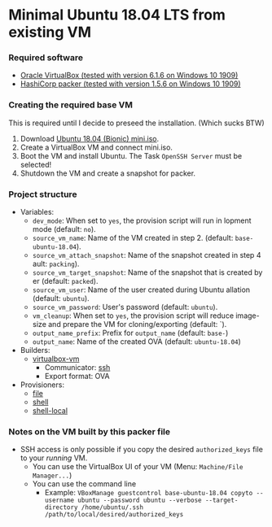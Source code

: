 # Minimal Ubuntu 18.04 LTS from existing VM

### Required software
- [Oracle VirtualBox (tested with version 6.1.6 on Windows 10 1909)](https://www.virtualbox.org/wiki/Downloads)
- [HashiCorp packer (tested with version 1.5.6 on Windows 10 1909)](https://www.packer.io/downloads/)

### Creating the required base VM
This is required until I decide to preseed the installation. (Which sucks BTW)
1. Download [Ubuntu 18.04 (Bionic) mini.iso](http://archive.ubuntu.com/ubuntu/dists/bionic-updates/main/installer-amd64/current/images/netboot/mini.iso).
2. Create a VirtualBox VM and connect mini.iso.
3. Boot the VM and install Ubuntu. The Task `OpenSSH Server` must be selected!
4. Shutdown the VM and create a snapshot for packer.

### Project structure
- Variables:
  - `dev_mode`: When set to `yes`, the provision script will run in lopment mode (default: `no`).
  - `source_vm_name`: Name of the VM created in step 2. (default: `base-ubuntu-18.04`).
  - `source_vm_attach_snapshot`: Name of the snapshot created in step 4 ault: `packing`).
  - `source_vm_target_snapshot`: Name of the snapshot that is created by er (default: `packed`).
  - `source_vm_user`: Name of the user created during Ubuntu allation (default: `ubuntu`).
  - `source_vm_password`: User's password (default: `ubuntu`).
  - `vm_cleanup`: When set to `yes`, the provision script will reduce image-size and prepare the VM for cloning/exporting (default: `).
  - `output_name_prefix`: Prefix for `output_name` (default: `base-`)
  - `output_name`: Name of the created OVA (default: `ubuntu-18.04`)
- Builders:
  - [virtualbox-vm](https://www.packer.io/docs/builders/virtualbox/vm/)
    - Communicator: [ssh](https://www.packer.io/docs/communicators/ssh/)
    - Export format: OVA
- Provisioners:
  - [file](https://www.packer.io/docs/provisioners/file/)
  - [shell](https://www.packer.io/docs/provisioners/shell/)
  - [shell-local](https://www.packer.io/docs/provisioners/shell-local/)

### Notes on the VM built by this packer file
  - SSH access is only possible if you copy the desired `authorized_keys` file to your *running* VM.
    - You can use the VirtualBox UI of your VM (Menu: `Machine/File Manager...`)
    - You can use the command line
      - Example: `VBoxManage guestcontrol base-ubuntu-18.04 copyto --username ubuntu --password ubuntu --verbose --target-directory /home/ubuntu/.ssh /path/to/local/desired/authorized_keys`
